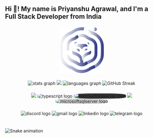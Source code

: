 <h2 align="left">Hi 👋! My name is Priyanshu Agrawal, and I'm a Full Stack Developer from India</h2>

###
<div align='center'>
  <img align="center" height="150" src="./assets/myLogo-removedBG.png"  />
</div>

###

<div align="center">
  <img src="https://github-readme-stats-self-rho-27.vercel.app/api?username=Priyanshu-Agrawal&hide_title=false&hide_rank=true&show_icons=true&include_all_commits=true&count_private=true&disable_animations=false&theme=tokyonight&locale=en&hide_border=true&border_radius=5" height="150" alt="stats graph"  />
  <img src="http://github-profile-summary-cards.vercel.app/api/cards/productive-time?username=Priyanshu-Agrawal&theme=tokyonight&utcOffset=5.30" height="150">
  <img src="https://github-readme-stats-self-rho-27.vercel.app/api/top-langs?username=Priyanshu-Agrawal&locale=en&hide_title=false&layout=compact&card_width=320&langs_count=5&theme=tokyonight&hide_border=true&border_radius=5" height="150" alt="languages graph"  />
  <img src="https://github-readme-streak-stats-two-ashen.vercel.app/?user=Priyanshu-Agrawal&theme=tokyonight&hide_border=true&border_radius=5&mode=weekly" alt="GitHub Streak" height="150"/>
</div>

###

<!-- <div align="center">
  <img width="12" />
  <img width="12" />
</div> -->

###
<div align="center">
  <img src="https://skillicons.dev/icons?i=html,css,js" />
  <img src="https://cdn.jsdelivr.net/gh/devicons/devicon/icons/typescript/typescript-original.svg" height="50" style="border-radius:30%" alt="typescript logo"  />
  <img src="https://user-images.githubusercontent.com/4249331/52232852-e2c4f780-28bd-11e9-835d-1e3cf3e43888.png" height="50" width="50" style="border-radius:30%;background:#333;padding:5;box-sizing:border-box" alt="microsoftsqlserver logo"  />
  <img src="https://skillicons.dev/icons?i=java,androidstudio,mongodb,express,react,nodejs" />
  <img src="https://icon-icons.com/downloadimage.php?id=132404&root=2148/PNG/512/&file=expo_icon_132404.png" height="50" width="50" style="border-radius:30%;background:#ccc;padding:5;box-sizing:border-box" alt="microsoftsqlserver logo"  />
</div>

###
<div align="center">
  <img src="https://img.shields.io/static/v1?message=Discord&logo=discord&label=&color=7289DA&logoColor=white&labelColor=&style=for-the-badge" height="35" alt="discord logo"  />
  <img src="https://img.shields.io/static/v1?message=Gmail&logo=gmail&label=&color=D14836&logoColor=white&labelColor=&style=for-the-badge" height="35" alt="gmail logo"  />
  <img src="https://img.shields.io/static/v1?message=LinkedIn&logo=linkedin&label=&color=0077B5&logoColor=white&labelColor=&style=for-the-badge" height="35" alt="linkedin logo"  />
  <img src="https://img.shields.io/static/v1?message=Telegram&logo=telegram&label=&color=2CA5E0&logoColor=white&labelColor=&style=for-the-badge" height="35" alt="telegram logo"  />
</div>

###

<br clear="both">

<img src="https://raw.githubusercontent.com/Priyanshu-Agrawal/Priyanshu-Agrawal/output/snake.svg" alt="Snake animation" />

###

<div align="left">
  <!-- <a href="https://spotify-recently-played-readme.vercel.app/api?user=ndtb2en0bqgevlmxlt80f6vhl"> -->
    <!-- <img src="https://spotify-recently-played-readme.vercel.app/api?user=ndtb2en0bqgevlmxlt80f6vhl&count=5&unique=true" alt="Spotify recently played"  /> -->
  <!-- </a> -->
</div>

###
